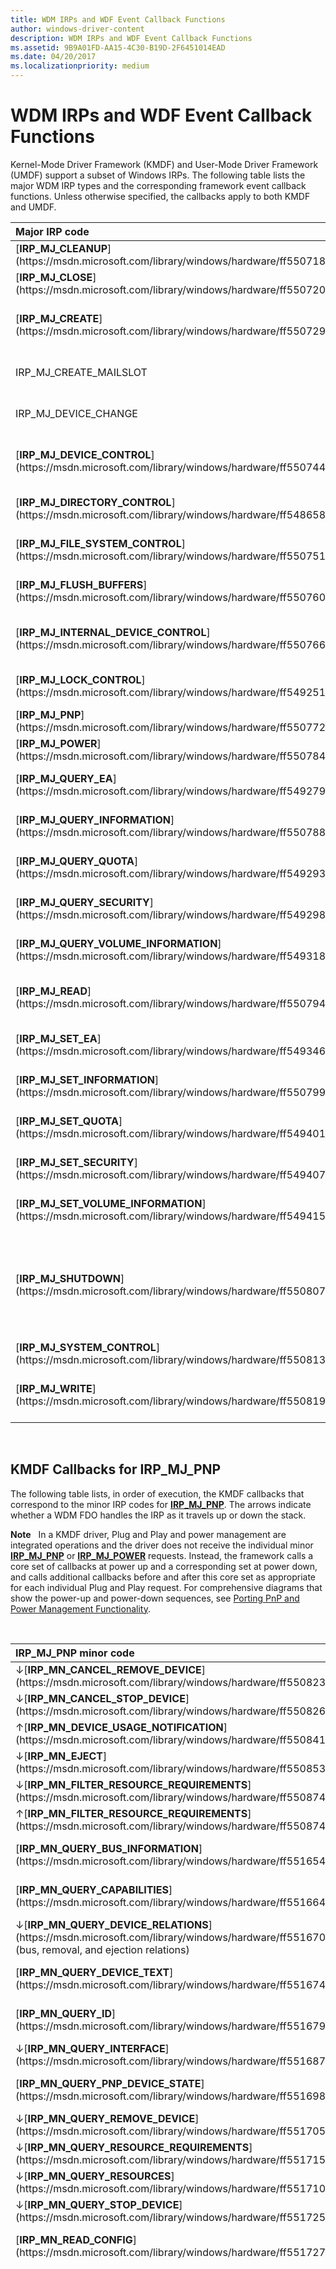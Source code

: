 ```yaml
---
title: WDM IRPs and WDF Event Callback Functions
author: windows-driver-content
description: WDM IRPs and WDF Event Callback Functions
ms.assetid: 9B9A01FD-AA15-4C30-B19D-2F6451014EAD
ms.date: 04/20/2017
ms.localizationpriority: medium
---
```


# WDM IRPs and WDF Event Callback Functions


Kernel-Mode Driver Framework (KMDF) and User-Mode Driver Framework (UMDF) support a subset of Windows IRPs. The following table lists the major WDM IRP types and the corresponding framework event callback functions. Unless otherwise specified, the callbacks apply to both KMDF and UMDF.

<table>
<colgroup>
<col width="50%" />
<col width="50%" />
</colgroup>
<thead>
<tr class="header">
<th align="left">Major IRP code</th>
<th align="left">WDF event callback function</th>
</tr>
</thead>
<tbody>
<tr class="odd">
<td align="left">[<strong>IRP_MJ_CLEANUP</strong>](https://msdn.microsoft.com/library/windows/hardware/ff550718)</td>
<td align="left">[<em>EvtFileCleanup</em>](https://msdn.microsoft.com/library/windows/hardware/ff541700)</td>
</tr>
<tr class="even">
<td align="left">[<strong>IRP_MJ_CLOSE</strong>](https://msdn.microsoft.com/library/windows/hardware/ff550720)</td>
<td align="left">[<em>EvtFileClose</em>](https://msdn.microsoft.com/library/windows/hardware/ff541702)</td>
</tr>
<tr class="odd">
<td align="left">[<strong>IRP_MJ_CREATE</strong>](https://msdn.microsoft.com/library/windows/hardware/ff550729)</td>
<td align="left">[<em>EvtDeviceFileCreate</em>](https://msdn.microsoft.com/library/windows/hardware/ff540868) or [<em>EvtIoDefault</em>](https://msdn.microsoft.com/library/windows/hardware/ff541757)</td>
</tr>
<tr class="even">
<td align="left">IRP_MJ_CREATE_MAILSLOT</td>
<td align="left">No direct support; implement [<em>EvtDeviceWdmIrpPreprocess (KMDF only)</em>](https://msdn.microsoft.com/library/windows/hardware/ff540925)</td>
</tr>
<tr class="odd">
<td align="left">IRP_MJ_DEVICE_CHANGE</td>
<td align="left">No direct support; implement [<em>EvtDeviceWdmIrpPreprocess (KMDF only)</em>](https://msdn.microsoft.com/library/windows/hardware/ff540925)</td>
</tr>
<tr class="even">
<td align="left">[<strong>IRP_MJ_DEVICE_CONTROL</strong>](https://msdn.microsoft.com/library/windows/hardware/ff550744)</td>
<td align="left">[<em>EvtIoDeviceControl</em>](https://msdn.microsoft.com/library/windows/hardware/ff541758) or [<em>EvtIoDefault</em>](https://msdn.microsoft.com/library/windows/hardware/ff541757)</td>
</tr>
<tr class="odd">
<td align="left">[<strong>IRP_MJ_DIRECTORY_CONTROL</strong>](https://msdn.microsoft.com/library/windows/hardware/ff548658)</td>
<td align="left">No direct support; implement [<em>EvtDeviceWdmIrpPreprocess (KMDF only)</em>](https://msdn.microsoft.com/library/windows/hardware/ff540925)</td>
</tr>
<tr class="even">
<td align="left">[<strong>IRP_MJ_FILE_SYSTEM_CONTROL</strong>](https://msdn.microsoft.com/library/windows/hardware/ff550751)</td>
<td align="left">No direct support; implement [<em>EvtDeviceWdmIrpPreprocess (KMDF only)</em>](https://msdn.microsoft.com/library/windows/hardware/ff540925)</td>
</tr>
<tr class="odd">
<td align="left">[<strong>IRP_MJ_FLUSH_BUFFERS</strong>](https://msdn.microsoft.com/library/windows/hardware/ff550760)</td>
<td align="left">No direct support; implement [<em>EvtDeviceWdmIrpPreprocess (KMDF only)</em>](https://msdn.microsoft.com/library/windows/hardware/ff540925)</td>
</tr>
<tr class="even">
<td align="left">[<strong>IRP_MJ_INTERNAL_DEVICE_CONTROL</strong>](https://msdn.microsoft.com/library/windows/hardware/ff550766)</td>
<td align="left">[<em>EvtIoInternalDeviceControl</em>](https://msdn.microsoft.com/library/windows/hardware/ff541768) or [<em>EvtIoDefault</em>](https://msdn.microsoft.com/library/windows/hardware/ff541757)</td>
</tr>
<tr class="odd">
<td align="left">[<strong>IRP_MJ_LOCK_CONTROL</strong>](https://msdn.microsoft.com/library/windows/hardware/ff549251)</td>
<td align="left">No direct support; implement [<em>EvtDeviceWdmIrpPreprocess (KMDF only)</em>](https://msdn.microsoft.com/library/windows/hardware/ff540925)</td>
</tr>
<tr class="even">
<td align="left">[<strong>IRP_MJ_PNP</strong>](https://msdn.microsoft.com/library/windows/hardware/ff550772)</td>
<td align="left">Many; see [KMDF Callbacks for IRP_MJ_PNP](#pnp).</td>
</tr>
<tr class="odd">
<td align="left">[<strong>IRP_MJ_POWER</strong>](https://msdn.microsoft.com/library/windows/hardware/ff550784)</td>
<td align="left">Many; see [KMDF Callbacks for IRP_MJ_POWER](#power).</td>
</tr>
<tr class="even">
<td align="left">[<strong>IRP_MJ_QUERY_EA</strong>](https://msdn.microsoft.com/library/windows/hardware/ff549279)</td>
<td align="left">No direct support; implement [<em>EvtDeviceWdmIrpPreprocess (KMDF only)</em>](https://msdn.microsoft.com/library/windows/hardware/ff540925)</td>
</tr>
<tr class="odd">
<td align="left">[<strong>IRP_MJ_QUERY_INFORMATION</strong>](https://msdn.microsoft.com/library/windows/hardware/ff550788)</td>
<td align="left">No direct support; implement [<em>EvtDeviceWdmIrpPreprocess (KMDF only)</em>](https://msdn.microsoft.com/library/windows/hardware/ff540925)</td>
</tr>
<tr class="even">
<td align="left">[<strong>IRP_MJ_QUERY_QUOTA</strong>](https://msdn.microsoft.com/library/windows/hardware/ff549293)</td>
<td align="left">No direct support; implement [<em>EvtDeviceWdmIrpPreprocess (KMDF only)</em>](https://msdn.microsoft.com/library/windows/hardware/ff540925)</td>
</tr>
<tr class="odd">
<td align="left">[<strong>IRP_MJ_QUERY_SECURITY</strong>](https://msdn.microsoft.com/library/windows/hardware/ff549298)</td>
<td align="left">No direct support; implement [<em>EvtDeviceWdmIrpPreprocess (KMDF only)</em>](https://msdn.microsoft.com/library/windows/hardware/ff540925)</td>
</tr>
<tr class="even">
<td align="left">[<strong>IRP_MJ_QUERY_VOLUME_INFORMATION</strong>](https://msdn.microsoft.com/library/windows/hardware/ff549318)</td>
<td align="left">No direct support; implement [<em>EvtDeviceWdmIrpPreprocess (KMDF only)</em>](https://msdn.microsoft.com/library/windows/hardware/ff540925)</td>
</tr>
<tr class="odd">
<td align="left">[<strong>IRP_MJ_READ</strong>](https://msdn.microsoft.com/library/windows/hardware/ff550794)</td>
<td align="left">[<em>EvtIoRead</em>](https://msdn.microsoft.com/library/windows/hardware/ff541776) or [<em>EvtIoDefault</em>](https://msdn.microsoft.com/library/windows/hardware/ff541757)</td>
</tr>
<tr class="even">
<td align="left">[<strong>IRP_MJ_SET_EA</strong>](https://msdn.microsoft.com/library/windows/hardware/ff549346)</td>
<td align="left">No direct support; implement [<em>EvtDeviceWdmIrpPreprocess (KMDF only)</em>](https://msdn.microsoft.com/library/windows/hardware/ff540925)</td>
</tr>
<tr class="odd">
<td align="left">[<strong>IRP_MJ_SET_INFORMATION</strong>](https://msdn.microsoft.com/library/windows/hardware/ff550799)</td>
<td align="left">No direct support; implement [<em>EvtDeviceWdmIrpPreprocess (KMDF only)</em>](https://msdn.microsoft.com/library/windows/hardware/ff540925)</td>
</tr>
<tr class="even">
<td align="left">[<strong>IRP_MJ_SET_QUOTA</strong>](https://msdn.microsoft.com/library/windows/hardware/ff549401)</td>
<td align="left">No direct support; implement [<em>EvtDeviceWdmIrpPreprocess (KMDF only)</em>](https://msdn.microsoft.com/library/windows/hardware/ff540925)</td>
</tr>
<tr class="odd">
<td align="left">[<strong>IRP_MJ_SET_SECURITY</strong>](https://msdn.microsoft.com/library/windows/hardware/ff549407)</td>
<td align="left">No direct support; implement [<em>EvtDeviceWdmIrpPreprocess (KMDF only)</em>](https://msdn.microsoft.com/library/windows/hardware/ff540925)</td>
</tr>
<tr class="even">
<td align="left">[<strong>IRP_MJ_SET_VOLUME_INFORMATION</strong>](https://msdn.microsoft.com/library/windows/hardware/ff549415)</td>
<td align="left">No direct support; implement [<em>EvtDeviceWdmIrpPreprocess (KMDF only)</em>](https://msdn.microsoft.com/library/windows/hardware/ff540925)</td>
</tr>
<tr class="odd">
<td align="left">[<strong>IRP_MJ_SHUTDOWN</strong>](https://msdn.microsoft.com/library/windows/hardware/ff550807)</td>
<td align="left"><p>For control device objects, implement [<em>EvtDeviceShutdownNotification (KMDF only)</em>](https://msdn.microsoft.com/library/windows/hardware/ff540911)</p>
<p>For all Plug and Play device objects: Not supported; implement [<em>EvtDeviceWdmIrpPreprocess (KMDF only)</em>](https://msdn.microsoft.com/library/windows/hardware/ff540925).</p></td>
</tr>
<tr class="even">
<td align="left">[<strong>IRP_MJ_SYSTEM_CONTROL</strong>](https://msdn.microsoft.com/library/windows/hardware/ff550813)</td>
<td align="left">Create WDFWMIPROVIDER and WDFWMIINSTANCE objects and implement <strong>EvtWmiXxx (KMDF only)</strong> callbacks.</td>
</tr>
<tr class="odd">
<td align="left">[<strong>IRP_MJ_WRITE</strong>](https://msdn.microsoft.com/library/windows/hardware/ff550819)</td>
<td align="left">[<em>EvtIoWrite</em>](https://msdn.microsoft.com/library/windows/hardware/ff541813) or [<em>EvtIoDefault</em>](https://msdn.microsoft.com/library/windows/hardware/ff541757)</td>
</tr>
</tbody>
</table>

 

## KMDF Callbacks for IRP\_MJ\_PNP


The following table lists, in order of execution, the KMDF callbacks that correspond to the minor IRP codes for [**IRP\_MJ\_PNP**](https://msdn.microsoft.com/library/windows/hardware/ff550772). The arrows indicate whether a WDM FDO handles the IRP as it travels up or down the stack.

**Note**   In a KMDF driver, Plug and Play and power management are integrated operations and the driver does not receive the individual minor [**IRP\_MJ\_PNP**](https://msdn.microsoft.com/library/windows/hardware/ff550772) or [**IRP\_MJ\_POWER**](https://msdn.microsoft.com/library/windows/hardware/ff550784) requests. Instead, the framework calls a core set of callbacks at power up and a corresponding set at power down, and calls additional callbacks before and after this core set as appropriate for each individual Plug and Play request. For comprehensive diagrams that show the power-up and power-down sequences, see [Porting PnP and Power Management Functionality](porting-pnp-and-power-management-functionality.md).

 

<table>
<colgroup>
<col width="50%" />
<col width="50%" />
</colgroup>
<thead>
<tr class="header">
<th align="left">IRP_MJ_PNP minor code</th>
<th align="left">KMDF callbacks</th>
</tr>
</thead>
<tbody>
<tr class="odd">
<td align="left">↓[<strong>IRP_MN_CANCEL_REMOVE_DEVICE</strong>](https://msdn.microsoft.com/library/windows/hardware/ff550823)</td>
<td align="left">None</td>
</tr>
<tr class="even">
<td align="left">↓[<strong>IRP_MN_CANCEL_STOP_DEVICE</strong>](https://msdn.microsoft.com/library/windows/hardware/ff550826)</td>
<td align="left">None</td>
</tr>
<tr class="odd">
<td align="left">↑[<strong>IRP_MN_DEVICE_USAGE_NOTIFICATION</strong>](https://msdn.microsoft.com/library/windows/hardware/ff550841)</td>
<td align="left">[<em>EvtDeviceUsageNotification</em>](https://msdn.microsoft.com/library/windows/hardware/ff540915)</td>
</tr>
<tr class="even">
<td align="left">↓[<strong>IRP_MN_EJECT</strong>](https://msdn.microsoft.com/library/windows/hardware/ff550853)</td>
<td align="left">[<em>EvtDeviceEject (KMDF only)</em>](https://msdn.microsoft.com/library/windows/hardware/ff540863)</td>
</tr>
<tr class="odd">
<td align="left">↓[<strong>IRP_MN_FILTER_RESOURCE_REQUIREMENTS</strong>](https://msdn.microsoft.com/library/windows/hardware/ff550874)</td>
<td align="left">[<em>EvtDeviceFilterRemoveResourceRequirements (KMDF only)</em>](https://msdn.microsoft.com/library/windows/hardware/ff540872)</td>
</tr>
<tr class="even">
<td align="left">↑[<strong>IRP_MN_FILTER_RESOURCE_REQUIREMENTS</strong>](https://msdn.microsoft.com/library/windows/hardware/ff550874)</td>
<td align="left">[<em>EvtDeviceFilterAddResourceRequirements (KMDF only)</em>](https://msdn.microsoft.com/library/windows/hardware/ff540870)</td>
</tr>
<tr class="odd">
<td align="left">[<strong>IRP_MN_QUERY_BUS_INFORMATION</strong>](https://msdn.microsoft.com/library/windows/hardware/ff551654)</td>
<td align="left">None. The KMDF driver calls <strong>WdfDeviceInitXxx</strong> methods to set device properties during initialization so that the framework can respond to this query on its own without notifying the driver.</td>
</tr>
<tr class="even">
<td align="left">[<strong>IRP_MN_QUERY_CAPABILITIES</strong>](https://msdn.microsoft.com/library/windows/hardware/ff551664)</td>
<td align="left">None. The KMDF driver calls <strong>WdfDeviceInitXxx</strong> methods to set device properties during initialization so that the framework can respond to this query on its own without notifying the driver.</td>
</tr>
<tr class="odd">
<td align="left">↓[<strong>IRP_MN_QUERY_DEVICE_RELATIONS</strong>](https://msdn.microsoft.com/library/windows/hardware/ff551670) (bus, removal, and ejection relations)</td>
<td align="left">[<em>EvtDeviceRelationsQuery</em>](https://msdn.microsoft.com/library/windows/hardware/ff540886)</td>
</tr>
<tr class="even">
<td align="left">[<strong>IRP_MN_QUERY_DEVICE_TEXT</strong>](https://msdn.microsoft.com/library/windows/hardware/ff551674)</td>
<td align="left">None. The KMDF driver calls <strong>WdfDeviceInitXxx</strong> methods to set device properties during initialization so that the framework can respond to this query on its own without notifying the driver.</td>
</tr>
<tr class="odd">
<td align="left">[<strong>IRP_MN_QUERY_ID</strong>](https://msdn.microsoft.com/library/windows/hardware/ff551679)</td>
<td align="left">None. The KMDF driver calls <strong>WdfDeviceInitXxx</strong> methods to set device properties during initialization so that the framework can respond to this query on its own without notifying the driver.</td>
</tr>
<tr class="even">
<td align="left">↓[<strong>IRP_MN_QUERY_INTERFACE</strong>](https://msdn.microsoft.com/library/windows/hardware/ff551687)</td>
<td align="left">[<em>EvtDeviceProcessQueryInterfaceRequest (KMDF only)</em>](https://msdn.microsoft.com/library/windows/hardware/ff540882)</td>
</tr>
<tr class="odd">
<td align="left">[<strong>IRP_MN_QUERY_PNP_DEVICE_STATE</strong>](https://msdn.microsoft.com/library/windows/hardware/ff551698)</td>
<td align="left">None. The KMDF driver calls <strong>WdfDeviceInitXxx</strong> methods to set device properties during initialization so that the framework can respond to this query on its own without notifying the driver.</td>
</tr>
<tr class="even">
<td align="left">↓[<strong>IRP_MN_QUERY_REMOVE_DEVICE</strong>](https://msdn.microsoft.com/library/windows/hardware/ff551705)</td>
<td align="left">[<em>EvtDeviceQueryRemove</em>](https://msdn.microsoft.com/library/windows/hardware/ff540883)</td>
</tr>
<tr class="odd">
<td align="left">↓[<strong>IRP_MN_QUERY_RESOURCE_REQUIREMENTS</strong>](https://msdn.microsoft.com/library/windows/hardware/ff551715)</td>
<td align="left">[<em>EvtDeviceResourceRequirementsQuery (KMDF only)</em>](https://msdn.microsoft.com/library/windows/hardware/ff540894)</td>
</tr>
<tr class="even">
<td align="left">↓[<strong>IRP_MN_QUERY_RESOURCES</strong>](https://msdn.microsoft.com/library/windows/hardware/ff551710)</td>
<td align="left">[<em>EvtDeviceResourcesQuery (KMDF only)</em>](https://msdn.microsoft.com/library/windows/hardware/ff540895)</td>
</tr>
<tr class="odd">
<td align="left">↓[<strong>IRP_MN_QUERY_STOP_DEVICE</strong>](https://msdn.microsoft.com/library/windows/hardware/ff551725)</td>
<td align="left">[<em>EvtDeviceQueryStop</em>](https://msdn.microsoft.com/library/windows/hardware/ff540885)</td>
</tr>
<tr class="even">
<td align="left">[<strong>IRP_MN_READ_CONFIG</strong>](https://msdn.microsoft.com/library/windows/hardware/ff551727)</td>
<td align="left">None. The KMDF driver calls <strong>WdfDeviceInitXxx</strong> methods to set device properties during initialization so that the framework can respond to this query on its own without notifying the driver.</td>
</tr>
<tr class="odd">
<td align="left">↓[<strong>IRP_MN_REMOVE_DEVICE</strong>](https://msdn.microsoft.com/library/windows/hardware/ff551738)</td>
<td align="left"><p>After [<strong>IRP_MN_QUERY_REMOVE_DEVICE</strong>](https://msdn.microsoft.com/library/windows/hardware/ff551705):</p>
[<em>EvtDeviceSelfManagedIoSuspend</em>](https://msdn.microsoft.com/library/windows/hardware/ff540907)
[<em>EvtIoStop</em>](https://msdn.microsoft.com/library/windows/hardware/ff541788) (<strong>WdfRequestStopActionSuspend</strong> flag)
[<em>EvtDmaEnablerSelfManagedIoStop (KMDF only)</em>](https://msdn.microsoft.com/library/windows/hardware/ff541677)
[<em>EvtDmaEnablerDisable (KMDF only)</em>](https://msdn.microsoft.com/library/windows/hardware/ff540927)
[<em>EvtDmaEnablerFlush (KMDF only)</em>](https://msdn.microsoft.com/library/windows/hardware/ff541655)
[<em>EvtDeviceD0ExitPreInterruptsDisabled</em>](https://msdn.microsoft.com/library/windows/hardware/ff540856)
[<em>EvtInterruptDisable</em>](https://msdn.microsoft.com/library/windows/hardware/ff541714)
[<em>EvtDeviceD0Exit</em>](https://msdn.microsoft.com/library/windows/hardware/ff540855) (<strong>WdfPowerDeviceD3Final</strong> state)
[<em>EvtDeviceReleaseHardware</em>](https://msdn.microsoft.com/library/windows/hardware/ff540890)
[<em>EvtIoStop</em>](https://msdn.microsoft.com/library/windows/hardware/ff541788) (<strong>WdfRequestStopActionPurge</strong> flag) for power-managed queues
[<em>EvtDeviceSelfManagedIoFlush</em>](https://msdn.microsoft.com/library/windows/hardware/ff540901)
[<em>EvtIoStop</em>](https://msdn.microsoft.com/library/windows/hardware/ff541788) (<strong>WdfRequestStopActionPurge</strong> flag) for non-power-managed queues
[<em>EvtDeviceSelfManagedIoCleanup</em>](https://msdn.microsoft.com/library/windows/hardware/ff540898)
[<em>EvtCleanupCallback</em>](https://msdn.microsoft.com/library/windows/hardware/ff540840) for WDFDEVICE
[<em>EvtDestroyCallback</em>](https://msdn.microsoft.com/library/windows/hardware/ff540841) for WDFDEVICE
<p>After [<strong>IRP_MN_SURPRISE_REMOVAL</strong>](https://msdn.microsoft.com/library/windows/hardware/ff551760):</p>
[<em>EvtIoStop</em>](https://msdn.microsoft.com/library/windows/hardware/ff541788) (<strong>WdfRequestStopActionPurge</strong> flag) for non-power-managed queues
[<em>EvtDeviceSelfManagedIoCleanup</em>](https://msdn.microsoft.com/library/windows/hardware/ff540898)
[<em>EvtCleanupCallback</em>](https://msdn.microsoft.com/library/windows/hardware/ff540840) for WDFDEVICE
[<em>EvtDestroyCallback</em>](https://msdn.microsoft.com/library/windows/hardware/ff540841) for WDFDEVICE</td>
</tr>
<tr class="even">
<td align="left">↓[<strong>IRP_MN_SET_LOCK</strong>](https://msdn.microsoft.com/library/windows/hardware/ff551742)</td>
<td align="left">[<em>EvtDeviceSetLock (KMDF only)</em>](https://msdn.microsoft.com/library/windows/hardware/ff540909)</td>
</tr>
<tr class="odd">
<td align="left">↑[<strong>IRP_MN_START_DEVICE</strong>](https://msdn.microsoft.com/library/windows/hardware/ff551749)</td>
<td align="left"><p>After enumeration:</p>
[<em>EvtDeviceRemoveAddedResources (KMDF only)</em>](https://msdn.microsoft.com/library/windows/hardware/ff540892)
[<em>EvtDevicePrepareHardware</em>](https://msdn.microsoft.com/library/windows/hardware/ff540880)
[<em>EvtDeviceD0Entry</em>](https://msdn.microsoft.com/library/windows/hardware/ff540848)
[<em>EvtInterruptEnable</em>](https://msdn.microsoft.com/library/windows/hardware/ff541730)
[<em>EvtDeviceD0EntryPostInterruptsEnabled</em>](https://msdn.microsoft.com/library/windows/hardware/ff540853)
[<em>EvtDmaEnablerFill (KMDF only)</em>](https://msdn.microsoft.com/library/windows/hardware/ff540932)
[<em>EvtDmaEnablerEnable (KMDF only)</em>](https://msdn.microsoft.com/library/windows/hardware/ff540929)
[<em>EvtDmaEnablerSelfManagedIoStart (KMDF only)</em>](https://msdn.microsoft.com/library/windows/hardware/ff541663)
[<em>EvtDeviceSelfManagedIoInit</em>](https://msdn.microsoft.com/library/windows/hardware/ff540902)
<p>After [<strong>IRP_MN_STOP_DEVICE</strong>](https://msdn.microsoft.com/library/windows/hardware/ff551755):</p>
[<em>EvtDeviceRemoveAddedResources (KMDF only)</em>](https://msdn.microsoft.com/library/windows/hardware/ff540892)
[<em>EvtDevicePrepareHardware</em>](https://msdn.microsoft.com/library/windows/hardware/ff540880)
[<em>EvtDeviceD0Entry</em>](https://msdn.microsoft.com/library/windows/hardware/ff540848)
[<em>EvtInterruptEnable</em>](https://msdn.microsoft.com/library/windows/hardware/ff541730)
[<em>EvtDeviceD0EntryPostInterruptsEnabled</em>](https://msdn.microsoft.com/library/windows/hardware/ff540853)
[<em>EvtDmaEnablerFill (KMDF only)</em>](https://msdn.microsoft.com/library/windows/hardware/ff540932)
[<em>EvtDmaEnablerEnable (KMDF only)</em>](https://msdn.microsoft.com/library/windows/hardware/ff540929)
[<em>EvtDmaEnablerSelfManagedIoStart (KMDF only)</em>](https://msdn.microsoft.com/library/windows/hardware/ff541663)
[<em>EvtIoResume</em>](https://msdn.microsoft.com/library/windows/hardware/ff541779)
[<em>EvtDeviceSelfManagedIoRestart</em>](https://msdn.microsoft.com/library/windows/hardware/ff540905)</td>
</tr>
<tr class="even">
<td align="left">↓[<strong>IRP_MN_STOP_DEVICE</strong>](https://msdn.microsoft.com/library/windows/hardware/ff551755)</td>
<td align="left">[<em>EvtDeviceSelfManagedIoSuspend</em>](https://msdn.microsoft.com/library/windows/hardware/ff540907)
[<em>EvtIoStop</em>](https://msdn.microsoft.com/library/windows/hardware/ff541788) (<strong>WdfRequestStopActionSuspend</strong> flag)
[<em>EvtDmaEnablerSelfManagedIoStop (KMDF only)</em>](https://msdn.microsoft.com/library/windows/hardware/ff541677)
[<em>EvtDmaEnablerDisable (KMDF only)</em>](https://msdn.microsoft.com/library/windows/hardware/ff540927)
[<em>EvtDmaEnablerFlush (KMDF only)</em>](https://msdn.microsoft.com/library/windows/hardware/ff541655)
[<em>EvtDeviceD0ExitPreInterruptsDisabled</em>](https://msdn.microsoft.com/library/windows/hardware/ff540856)
[<em>EvtInterruptDisable</em>](https://msdn.microsoft.com/library/windows/hardware/ff541714)
[<em>EvtDeviceD0Exit</em>](https://msdn.microsoft.com/library/windows/hardware/ff540855) (<strong>WdfPowerDeviceD3Final</strong> state)
[<em>EvtDeviceReleaseHardware</em>](https://msdn.microsoft.com/library/windows/hardware/ff540890)</td>
</tr>
<tr class="odd">
<td align="left">↓[<strong>IRP_MN_SURPRISE_REMOVAL</strong>](https://msdn.microsoft.com/library/windows/hardware/ff551760)</td>
<td align="left">[<em>EvtDeviceSurpriseRemoval</em>](https://msdn.microsoft.com/library/windows/hardware/ff540913)
[<em>EvtDeviceSelfManagedIoSuspend</em>](https://msdn.microsoft.com/library/windows/hardware/ff540907)
[<em>EvtIoStop</em>](https://msdn.microsoft.com/library/windows/hardware/ff541788) (<strong>WdfRequestStopActionSuspend</strong> flag)
[<em>EvtDmaEnablerSelfManagedIoStop (KMDF only)</em>](https://msdn.microsoft.com/library/windows/hardware/ff541677)
[<em>EvtDmaEnablerDisable (KMDF only)</em>](https://msdn.microsoft.com/library/windows/hardware/ff540927)
[<em>EvtDmaEnablerFlush (KMDF only)</em>](https://msdn.microsoft.com/library/windows/hardware/ff541655)
[<em>EvtDeviceD0ExitPreInterruptsDisabled</em>](https://msdn.microsoft.com/library/windows/hardware/ff540856)
[<em>EvtInterruptDisable</em>](https://msdn.microsoft.com/library/windows/hardware/ff541714)
[<em>EvtDeviceD0Exit</em>](https://msdn.microsoft.com/library/windows/hardware/ff540855) (<strong>WdfPowerDeviceD3Final</strong> state)
[<em>EvtDeviceReleaseHardware</em>](https://msdn.microsoft.com/library/windows/hardware/ff540890)
[<em>EvtIoStop</em>](https://msdn.microsoft.com/library/windows/hardware/ff541788) (<strong>WdfRequestStopActionPurge</strong> flag) for power-managed queues
[<em>EvtDeviceSelfManagedIoFlush</em>](https://msdn.microsoft.com/library/windows/hardware/ff540901)</td>
</tr>
<tr class="even">
<td align="left">[<strong>IRP_MN_WRITE_CONFIG</strong>](https://msdn.microsoft.com/library/windows/hardware/ff551769)</td>
<td align="left">None. The KMDF driver calls <strong>WdfDeviceInitXxx</strong> methods to set device properties during initialization so that the framework can respond to this query on its own without notifying the driver.</td>
</tr>
</tbody>
</table>

 

## KMDF Callbacks for IRP\_MJ\_POWER


The following table lists, in order of execution, the KMDF callbacks that correspond to the minor IRP codes for [**IRP\_MJ\_POWER**](https://msdn.microsoft.com/library/windows/hardware/ff550784). The arrows indicate whether a WDM FDO handles the IRP as it travels up or down the stack.

**Note**   Note: In a KMDF driver, Plug and Play and power management are integrated operations and the driver does not receive the individual minor [**IRP\_MJ\_PNP**](https://msdn.microsoft.com/library/windows/hardware/ff550772) or [**IRP\_MJ\_POWER**](https://msdn.microsoft.com/library/windows/hardware/ff550784) requests. Instead, the framework calls a core set of callbacks at power up and a corresponding set at power down, and calls additional callbacks before and after this core set as appropriate for each individual Plug and Play request. For comprehensive diagrams that show the power-up and power-down sequences, see [Porting PnP and Power Management Functionality](porting-pnp-and-power-management-functionality.md).

 

<table>
<colgroup>
<col width="50%" />
<col width="50%" />
</colgroup>
<thead>
<tr class="header">
<th align="left">IRP_MJ_POWER minor code</th>
<th align="left">Framework callbacks</th>
</tr>
</thead>
<tbody>
<tr class="odd">
<td align="left">↓[<strong>IRP_MN_SET_POWER</strong>](https://msdn.microsoft.com/library/windows/hardware/ff551744) for D1, D2, or D3 (power down)</td>
<td align="left">[<em>EvtDeviceSelfManagedIoSuspend</em>](https://msdn.microsoft.com/library/windows/hardware/ff540907)
[<em>EvtIoStop</em>](https://msdn.microsoft.com/library/windows/hardware/ff541788) (<strong>WdfRequestStopActionSuspend</strong> flag)
[<em>EvtDeviceArmWakeFromS0</em>](https://msdn.microsoft.com/library/windows/hardware/ff540843) or [<em>EvtDeviceArmWakeFromSx</em>](https://msdn.microsoft.com/library/windows/hardware/ff540844)
[<em>EvtDmaEnablerSelfManagedIoStop (KMDF only)</em>](https://msdn.microsoft.com/library/windows/hardware/ff541677)
[<em>EvtDmaEnablerDisable (KMDF only)</em>](https://msdn.microsoft.com/library/windows/hardware/ff540927)
[<em>EvtDmaEnablerFlush (KMDF only)</em>](https://msdn.microsoft.com/library/windows/hardware/ff541655)
[<em>EvtDeviceD0ExitPreInterruptsDisabled</em>](https://msdn.microsoft.com/library/windows/hardware/ff540856)
[<em>EvtInterruptDisable</em>](https://msdn.microsoft.com/library/windows/hardware/ff541714)
[<em>EvtDeviceD0Exit</em>](https://msdn.microsoft.com/library/windows/hardware/ff540855)</td>
</tr>
<tr class="even">
<td align="left">↑[<strong>IRP_MN_SET_POWER</strong>](https://msdn.microsoft.com/library/windows/hardware/ff551744) for D0 (power up)</td>
<td align="left">[<em>EvtDeviceD0Entry</em>](https://msdn.microsoft.com/library/windows/hardware/ff540848)
[<em>EvtInterruptEnable</em>](https://msdn.microsoft.com/library/windows/hardware/ff541730)
[<em>EvtDeviceD0EntryPostInterruptsEnabled</em>](https://msdn.microsoft.com/library/windows/hardware/ff540853)
[<em>EvtDmaEnablerFill (KMDF only)</em>](https://msdn.microsoft.com/library/windows/hardware/ff540932)
[<em>EvtDmaEnablerEnable (KMDF only)</em>](https://msdn.microsoft.com/library/windows/hardware/ff540929)
[<em>EvtDmaEnablerSelfManagedIoStart (KMDF only)</em>](https://msdn.microsoft.com/library/windows/hardware/ff541663)
[<em>EvtIoResume</em>](https://msdn.microsoft.com/library/windows/hardware/ff541779)
[<em>EvtDeviceSelfManagedIoRestart</em>](https://msdn.microsoft.com/library/windows/hardware/ff540905)</td>
</tr>
<tr class="odd">
<td align="left">↓[<strong>IRP_MN_SET_POWER</strong>](https://msdn.microsoft.com/library/windows/hardware/ff551744) for Sx</td>
<td align="left">None</td>
</tr>
<tr class="even">
<td align="left">↑[<strong>IRP_MN_SET_POWER</strong>](https://msdn.microsoft.com/library/windows/hardware/ff551744) for Sx</td>
<td align="left">None</td>
</tr>
<tr class="odd">
<td align="left">[<strong>IRP_MN_POWER_SEQUENCE</strong>](https://msdn.microsoft.com/library/windows/hardware/ff551644)</td>
<td align="left">None</td>
</tr>
<tr class="even">
<td align="left">↓[<strong>IRP_MN_WAIT_WAKE</strong>](https://msdn.microsoft.com/library/windows/hardware/ff551766)</td>
<td align="left">[<em>EvtDeviceEnableWakeAtBus (KMDF only)</em>](https://msdn.microsoft.com/library/windows/hardware/ff540866)</td>
</tr>
<tr class="odd">
<td align="left">↑[<strong>IRP_MN_WAIT_WAKE</strong>](https://msdn.microsoft.com/library/windows/hardware/ff551766)</td>
<td align="left">[<em>EvtDeviceDisableWakeAtBus (KMDF only)</em>](https://msdn.microsoft.com/library/windows/hardware/ff540858)</td>
</tr>
</tbody>
</table>

 

 

 





